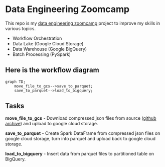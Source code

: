 # Data Engineering Zoomcamp

This repo is my [data engineering zoomcamp](https://github.com/DataTalksClub/data-engineering-zoomcamp) project to improve my skills in various topics.
- Workflow Orchestration
- Data Lake (Google Cloud Storage)
- Data Warehouse (Google BigQuery)
- Batch Processing (PySpark)


## Here is the workflow diagram

```mermaid
graph TD;
    move_file_to_gcs-->save_to_parquet;
    save_to_parquet-->load_to_bigquery;
```

## Tasks
__move_file_to_gcs__ - Download compressed json files from source ([github archive](http://gharchive.org)) and upload to google cloud storage.

__save_to_parquet__ - Create Spark DataFrame from compressed json files on google cloud storage, turn into parquet and upload back to google cloud storage.

__load_to_bigquery__ - Insert data from parquet files to partitioned table on BigQuery.